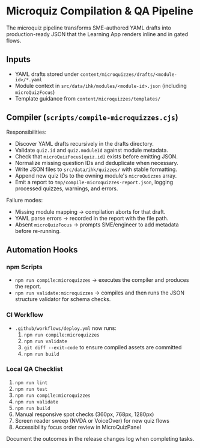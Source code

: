 # Microquiz Compilation & QA Pipeline

The microquiz pipeline transforms SME-authored YAML drafts into production-ready JSON that the Learning App renders inline and in gated flows.

## Inputs

- YAML drafts stored under `content/microquizzes/drafts/<module-id>/*.yaml`
- Module context in `src/data/ihk/modules/<module-id>.json` (including `microQuizFocus`)
- Template guidance from `content/microquizzes/templates/`

## Compiler (`scripts/compile-microquizzes.cjs`)

Responsibilities:

- Discover YAML drafts recursively in the drafts directory.
- Validate `quiz.id` and `quiz.moduleId` against module metadata.
- Check that `microQuizFocus[quiz.id]` exists before emitting JSON.
- Normalize missing question IDs and deduplicate when necessary.
- Write JSON files to `src/data/ihk/quizzes/` with stable formatting.
- Append new quiz IDs to the owning module's `microQuizzes` array.
- Emit a report to `tmp/compile-microquizzes-report.json`, logging processed quizzes, warnings, and errors.

Failure modes:

- Missing module mapping → compilation aborts for that draft.
- YAML parse errors → recorded in the report with the file path.
- Absent `microQuizFocus` → prompts SME/engineer to add metadata before re-running.

## Automation Hooks

### npm Scripts

- `npm run compile:microquizzes` → executes the compiler and produces the report.
- `npm run validate:microquizzes` → compiles and then runs the JSON structure validator for schema checks.

### CI Workflow

- `.github/workflows/deploy.yml` now runs:
  1. `npm run compile:microquizzes`
  2. `npm run validate`
  3. `git diff --exit-code` to ensure compiled assets are committed
  4. `npm run build`

### Local QA Checklist

1. `npm run lint`
2. `npm run test`
3. `npm run compile:microquizzes`
4. `npm run validate`
5. `npm run build`
6. Manual responsive spot checks (360px, 768px, 1280px)
7. Screen reader sweep (NVDA or VoiceOver) for new quiz flows
8. Accessibility focus order review in MicroQuizPanel

Document the outcomes in the release changes log when completing tasks.
